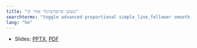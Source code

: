 ```yaml
---
title: "מעקב פרופורציונלי אחר קו"
searchterms: "toggle advanced proportional simple_line_follower smooth_line_follower three_stage_line_follower 3_stage_line_follower proportional_line_follower light_sensor moving color colour colour_sensor linefollower line_follower line מעקב_פרופורציונלי_אחר_קו"
lang: "he"
---
```

 <ul>
 <li class="ng-binding">Slides:
 <a href="translations/he/advanced/LineFollower.pptx">PPTX</a>,
 <a href="translations/he/advanced/LineFollower.pdf">PDF</a>
 </li>
 </ul>
